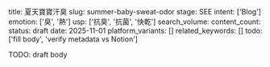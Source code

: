 title: 夏天寶寶汗臭
slug: summer-baby-sweat-odor
stage: SEE
intent: ['Blog']
emotion: ['臭', '熱']
usp: ['抗臭', '抗菌', '快乾']
search_volume: 
content_count: 
status: draft
date: 2025-11-01
platform_variants: []
related_keywords: []
todo: ['fill body', 'verify metadata vs Notion']

TODO: draft body
